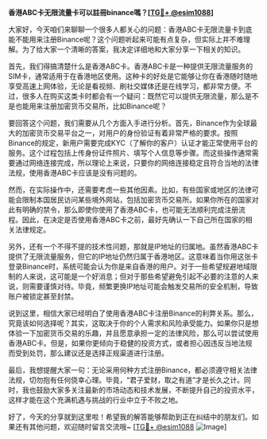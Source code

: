 **香港ABC卡无限流量卡可以註冊binance嗎？[[TG💪+ @esim1088](https://t.me/s/esim1088)]**

大家好，今天咱们来聊聊一个很多人都关心的问题：香港ABC卡无限流量卡到底能不能用来注册Binance呢？这个问题听起来可能有点复杂，但实际上并不难理解。为了给大家一个清晰的答案，我决定详细地和大家分享一下相关的知识。

首先，我们得搞清楚什么是香港ABC卡。香港ABC卡是一种提供无限流量服务的SIM卡，通常适用于在香港地区使用。这种卡的好处是它能够让你在香港随时随地享受高速上网体验，无论是看视频、刷社交媒体还是在线学习，都非常方便。不过，很多人在购买这类卡时都会有一个疑问：既然它可以提供无限流量，那么是不是也能用来注册加密货币交易所，比如Binance呢？

要回答这个问题，我们需要从几个方面入手进行分析。首先，Binance作为全球最大的加密货币交易平台之一，对用户的身份验证有着非常严格的要求。按照Binance的规定，新用户需要完成KYC（了解你的客户）认证才能正常使用平台的服务。这个过程包括上传身份证件照片、填写个人信息等步骤。而这些操作通常需要通过网络连接完成，所以理论上来说，只要你的网络连接稳定且符合当地的法律法规，使用香港ABC卡应该是没有问题的。

然而，在实际操作中，还需要考虑一些其他因素。比如，有些国家或地区的法律可能会限制本国居民访问某些境外网站，包括加密货币交易所。如果你所在的国家对此有明确的禁令，那么即使你使用了香港ABC卡，也可能无法顺利完成注册流程。因此，在决定是否使用香港ABC卡之前，最好先确认一下自己所在国家的相关法律规定。

另外，还有一个不得不提的技术性问题，那就是IP地址的归属地。虽然香港ABC卡提供了无限流量服务，但它的IP地址仍然归属于香港地区。这意味着当你用这张卡登录Binance时，系统可能会认为你是来自香港的用户。对于一些希望规避地域限制的人来说，这可能是一个好消息；但对于那些希望避免引起不必要的注意的人来说，则需要谨慎对待。毕竟，频繁更换IP地址可能会触发交易所的安全机制，导致账户被锁定甚至封禁。

说到这里，相信大家已经明白了使用香港ABC卡注册Binance的利弊关系。那么，究竟该如何选择呢？其实，这取决于你的个人需求和风险承受能力。如果你只是想体验一下加密货币交易的乐趣，并且愿意承担一定的法律风险，那么可以尝试使用香港ABC卡。但是，如果你更倾向于稳健的投资方式，或者担心因违反当地法规而受到处罚，那么建议还是选择正规渠道进行注册。

最后，我想提醒大家一句：无论采用何种方式注册Binance，都必须遵守相关法律法规，切勿抱有任何侥幸心理。毕竟，“君子爱财，取之有道”才是长久之计。同时，我也鼓励大家多关注最新的市场动态和技术发展，不断提升自己的投资水平，这样才能在这个充满机遇与挑战的行业中立于不败之地。

好了，今天的分享就到这里啦！希望我的解答能够帮助到正在纠结中的朋友们。如果还有其他问题，欢迎随时留言交流哦~ [[TG💪+ @esim1088](https://t.me/s/esim1088) ![Image](https://i.postimg.cc/4NQfJmqS/Snipaste-2025-05-13-00-14-12.png)]